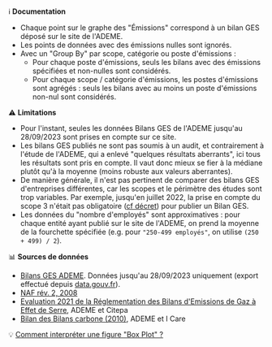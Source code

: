 ℹ️ **Documentation**
* Chaque point sur le graphe des "Émissions" correspond à un bilan GES déposé sur le site de l'ADEME.
* Les points de données avec des émissions nulles sont ignorés.
* Avec un "Group By" par scope, catégorie ou poste d'émissions :
  * Pour chaque poste d'émissions, seuls les bilans avec des émissions spécifiées et non-nulles sont considérés.
  * Pour chaque scope / catégorie d'émissions, les postes d'émissions sont agrégés : seuls les bilans avec au moins un poste d'émissions non-nul sont considérés.

⚠️ **Limitations**
* Pour l'instant, seules les données Bilans GES de l'ADEME jusqu'au 28/09/2023 sont prises en compte sur ce site.
* Les bilans GES publiés ne sont pas soumis à un audit, et contrairement à l'étude de l'ADEME, qui a enlevé "quelques résultats aberrants", ici tous les résultats sont pris en compte. Il vaut donc mieux se fier à la médiane plutôt qu'à la moyenne (moins robuste aux valeurs aberrantes).  
* De manière générale, il n'est pas pertinent de comparer des bilans GES d'entreprises différentes, car les scopes et le périmètre des études sont trop variables. Par exemple, jusqu'en juillet 2022, la prise en compte du scope 3 n'était pas obligatoire ([cf décret](https://www.ecologie.gouv.fr/decret-bilan-des-emissions-gaz-effet-serre-beges)) pour publier un Bilan GES.
* Les données du "nombre d'employés" sont approximatives : pour chaque entité ayant publié sur le site de l'ADEME, on prend la moyenne de la fourchette spécifiée (e.g. pour `"250-499 employés"`, on utilise `(250 + 499) / 2`).

📊 **Sources de données**
* [Bilans GES ADEME](https://bilans-ges.ademe.fr/bilans). Données jusqu'au 28/09/2023 uniquement (export effectué depuis [data.gouv.fr](https://www.data.gouv.fr/fr/datasets/bilan-ges/)).
* [NAF rév. 2, 2008](https://www.insee.fr/fr/information/2120875)
* [Evaluation 2021 de la Réglementation des Bilans d'Emissions de Gaz à Effet de Serre](https://librairie.ademe.fr/changement-climatique-et-energie/5919-evaluation-2021-de-la-reglementation-des-bilans-d-emissions-de-gaz-a-effet-de-serre.html), ADEME et Citepa
* [Bilan des Bilans carbone (2010)](https://www.greenit.fr/sites/greenit.fr/files/BC-Synthese.pdf), ADEME et I Care


💡 [Comment interpréter une figure "Box Plot" ?](https://ir.uoregon.edu/B%26W)


